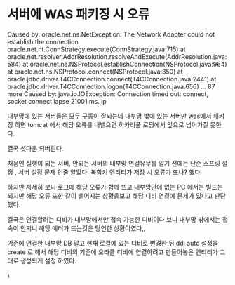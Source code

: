 # 서버에 WAS 패키징 시 오류

Caused by: oracle.net.ns.NetException: The Network Adapter could not establish the connection oracle.net.nt.ConnStrategy.execute(ConnStrategy.java:715) at oracle.net.resolver.AddrResolution.resolveAndExecute(AddrResolution.java:584) at oracle.net.ns.NSProtocol.establishConnection(NSProtocol.java:964) at oracle.net.ns.NSProtocol.connect(NSProtocol.java:350) at oracle.jdbc.driver.T4CConnection.connect(T4CConnection.java:2441) at oracle.jdbc.driver.T4CConnection.logon(T4CConnection.java:656) ... 87 more Caused by: java.io.IOException: Connection timed out: connect, socket connect lapse 21001 ms. ip



내부망에 있는 서버들은 모두 구동이 잘되는데 내부망 밖에 있는 서버만 was에서 패키징 하면 tomcat 에서 해당 오류를 내뱉으면 히카리풀 로딩에서 앞으로 넘어가질 못한다.&#x20;



결국 셧다운 되버린다.

처음엔 실행이 되는 서버, 안되는 서버의 내부망 연결유무를 알기 전에는 단순 스프링 설정 , 서버 설정 문제 인줄 알았다. 복합키 엔티티가 저장 시 오류가 뜨나? 했다

하지만 자세히 보니 로그에 해당 오류가 함께 뜨고 내부망안에 없는 PC 에서는 빌드는 되지만 해당 오류 또한 같이 뱉어지는 상황을보고 해당 디비 연결에 문제가 있다고 판단했다.



결국은  연결할려는 디비가 내부망에서만 접속 가능한 디비이다 보니 내부망 밖에서는 접속이 안되니 해당 에러가 뜨는것은 당연한 상황이였다,,

기존에 연결한 내부망 DB 말고 현재 로컬에 있는 디비로 변경한 뒤 ddl auto 설정을 create 로 해서 해당 디비의 기존에 오라클 디비에 연결하려고 만들어놓은 엔티티가 그대로 생성되게 설정 하였다.&#x20;





\






